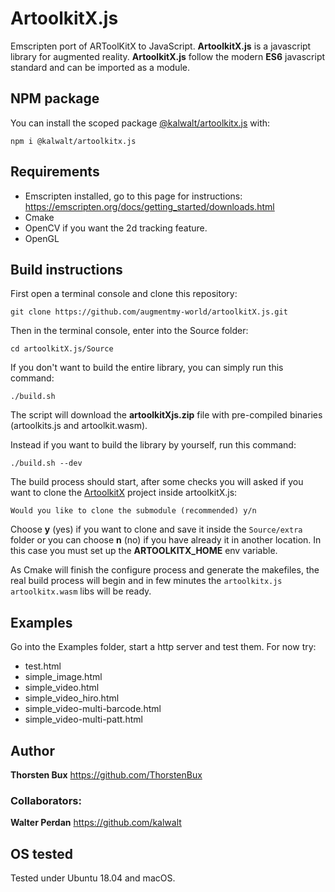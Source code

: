 # ArtoolkitX.js
Emscripten port of ARToolKitX to JavaScript. **ArtoolkitX.js** is a javascript library for augmented reality.
**ArtoolkitX.js** follow the modern **ES6** javascript standard and can be imported as a module.

## NPM package

You can install the scoped package [@kalwalt/artoolkitx.js](https://www.npmjs.com/package/@kalwalt/artoolkitx.js) with:

`npm i @kalwalt/artoolkitx.js`

## Requirements
- Emscripten installed, go to this page for instructions: https://emscripten.org/docs/getting_started/downloads.html
- Cmake
- OpenCV if you want the 2d tracking feature.
- OpenGL

## Build instructions

First open a terminal console and clone this repository:

```shell
git clone https://github.com/augmentmy-world/artoolkitX.js.git
```

Then in the terminal console, enter into the Source folder:

```shell
cd artoolkitX.js/Source
```
If you don't want to build the entire library, you can simply run this command:

```shell
./build.sh
```
The script will download the **artoolkitXjs.zip** file with pre-compiled binaries (artoolkits.js and artoolkit.wasm).

Instead if you want to build the library by yourself, run this command:

```shell
./build.sh --dev
```

The build process should start, after some checks you will asked if you want to clone the [ArtoolkitX](https://github.com/augmentmy-world/artoolkitx) project inside artoolkitX.js:

 ```shell
Would you like to clone the submodule (recommended) y/n
```

Choose **y** (yes) if you want to clone and save it inside the `Source/extra` folder or you can choose **n** (no) if you have already it in another location. In this case you must set up the **ARTOOLKITX_HOME** env variable.

As Cmake will finish the configure process and generate the makefiles, the real build process will begin and in few minutes the `artoolkitx.js` `artoolkitx.wasm` libs will be ready.

## Examples
Go into the Examples folder, start a http server and test them. For now try:

- test.html
- simple_image.html
- simple_video.html
- simple_video_hiro.html
- simple_video-multi-barcode.html
- simple_video-multi-patt.html

## Author
**Thorsten Bux** https://github.com/ThorstenBux

### Collaborators:
**Walter Perdan** https://github.com/kalwalt

## OS tested
Tested under Ubuntu 18.04 and macOS.

